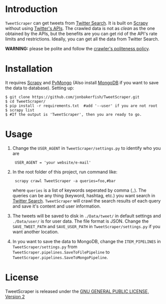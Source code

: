 # Introduction #
`TweetScraper` can get tweets from [Twitter Search](https://twitter.com/search-home). 
It is built on [Scrapy](http://scrapy.org/) without using [Twitter's APIs](https://dev.twitter.com/rest/public).
The crawled data is not as *clean* as the one obtained by the APIs, but the benefits are you can get rid of the API's rate limits and restrictions. Ideally, you can get all the data from Twitter Search.

**WARNING:** please be polite and follow the [crawler's politeness policy](https://en.wikipedia.org/wiki/Web_crawler#Politeness_policy).
 

# Installation #
It requires [Scrapy](http://scrapy.org/) and [PyMongo](https://api.mongodb.org/python/current/) (Also install [MongoDB](https://www.mongodb.org/) if you want to save the data to database). Setting up:

    $ git clone https://github.com/jonbakerfish/TweetScraper.git
    $ cd TweetScraper/
    $ pip install -r requirements.txt  #add '--user' if you are not root
	$ scrapy list
	$ #If the output is 'TweetScraper', then you are ready to go.

# Usage #
1. Change the `USER_AGENT` in `TweetScraper/settings.py` to identify who you are
	
		USER_AGENT = 'your website/e-mail'

2. In the root folder of this project, run command like: 

		scrapy crawl TweetScraper -a queries=foo,#bar

	where `queries` is a list of keywords seperated by comma (`,`). The queries can be any thing (keyword, hashtag, etc.) you want search in [Twitter Search](https://twitter.com/search-home). `TweetScraper` will crawl the search results of each query and save it's content and user information.

3. The tweets will be saved to disk in `./Data/tweet/` in default settings and `./Data/user/` is for user data. The file format is JSON. Change the `SAVE_TWEET_PATH` and `SAVE_USER_PATH` in `TweetScraper/settings.py` if you want another location.

4.  In you want to save the data to MongoDB, change the `ITEM_PIPELINES` in `TweetScraper/settings.py` from `TweetScraper.pipelines.SaveToFilePipeline` to `TweetScraper.pipelines.SaveToMongoPipeline`.

# License #
TweetScraper is released under the [GNU GENERAL PUBLIC LICENSE, Version 2](https://github.com/jonbakerfish/TweetScraper/blob/master/LICENSE)
